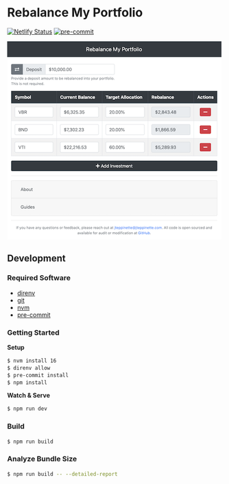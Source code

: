 # Rebalance My Portfolio

[![Netlify Status](https://api.netlify.com/api/v1/badges/bdd6b14c-cd7c-43cc-b6c8-8abf7b9a82bb/deploy-status)](https://app.netlify.com/sites/rebalance-my-portfolio/deploys)
[![pre-commit](https://github.com/jteppinette/rebalance-my-portfolio/actions/workflows/pre-commit.yml/badge.svg)](https://github.com/jteppinette/rebalance-my-portfolio/actions/workflows/pre-commit.yml)

![Rebalance My Portfolio - Overview Screenshot](./screenshots/overview.png)

## Development

### Required Software

- [direnv](https://direnv.net)
- [git](https://git-scm.com/)
- [nvm](https://formulae.brew.sh/formula/nvm#default)
- [pre-commit](https://pre-commit.com/#install)

### Getting Started

**Setup**

```sh
$ nvm install 16
$ direnv allow
$ pre-commit install
$ npm install
```

**Watch & Serve**

```sh
$ npm run dev
```

### Build

```sh
$ npm run build
```

### Analyze Bundle Size

```sh
$ npm run build -- --detailed-report
```
